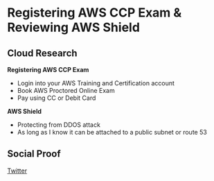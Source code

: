 

# Registering AWS CCP Exam & Reviewing AWS Shield

## Cloud Research

**Registering AWS CCP Exam**
- Login into your AWS Training and Certification account
- Book AWS Proctored Online Exam
- Pay using CC or Debit Card

**AWS Shield**
- Protecting from DDOS attack
- As long as I know it can be attached to a public subnet or route 53

## Social Proof

[Twitter](https://twitter.com/JoeSeven08/status/1516030665174958081)

